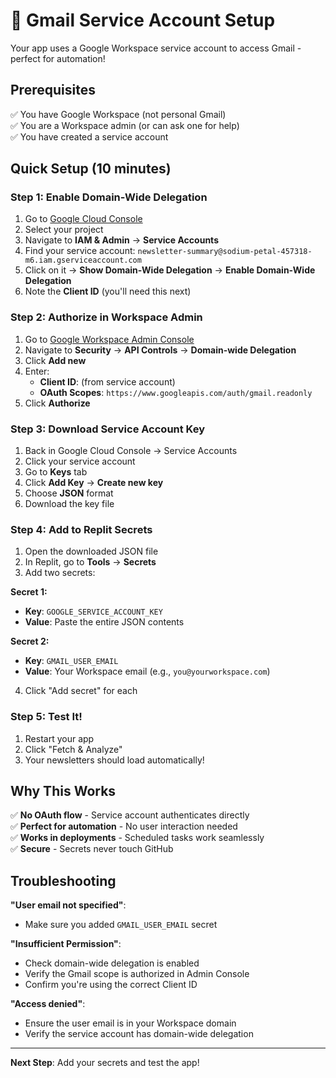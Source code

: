 # 🔐 Gmail Service Account Setup

Your app uses a Google Workspace service account to access Gmail - perfect for automation!

## Prerequisites

✅ You have Google Workspace (not personal Gmail)  
✅ You are a Workspace admin (or can ask one for help)  
✅ You have created a service account

## Quick Setup (10 minutes)

### Step 1: Enable Domain-Wide Delegation

1. Go to [Google Cloud Console](https://console.cloud.google.com/)
2. Select your project
3. Navigate to **IAM & Admin** → **Service Accounts**
4. Find your service account: `newsletter-summary@sodium-petal-457318-m6.iam.gserviceaccount.com`
5. Click on it → **Show Domain-Wide Delegation** → **Enable Domain-Wide Delegation**
6. Note the **Client ID** (you'll need this next)

### Step 2: Authorize in Workspace Admin

1. Go to [Google Workspace Admin Console](https://admin.google.com/)
2. Navigate to **Security** → **API Controls** → **Domain-wide Delegation**
3. Click **Add new**
4. Enter:
   - **Client ID**: (from service account)
   - **OAuth Scopes**: `https://www.googleapis.com/auth/gmail.readonly`
5. Click **Authorize**

### Step 3: Download Service Account Key

1. Back in Google Cloud Console → Service Accounts
2. Click your service account
3. Go to **Keys** tab
4. Click **Add Key** → **Create new key**
5. Choose **JSON** format
6. Download the key file

### Step 4: Add to Replit Secrets

1. Open the downloaded JSON file
2. In Replit, go to **Tools** → **Secrets**
3. Add two secrets:

**Secret 1:**
- **Key**: `GOOGLE_SERVICE_ACCOUNT_KEY`
- **Value**: Paste the entire JSON contents

**Secret 2:**
- **Key**: `GMAIL_USER_EMAIL`
- **Value**: Your Workspace email (e.g., `you@yourworkspace.com`)

4. Click "Add secret" for each

### Step 5: Test It!

1. Restart your app
2. Click "Fetch & Analyze"
3. Your newsletters should load automatically!

## Why This Works

✅ **No OAuth flow** - Service account authenticates directly  
✅ **Perfect for automation** - No user interaction needed  
✅ **Works in deployments** - Scheduled tasks work seamlessly  
✅ **Secure** - Secrets never touch GitHub  

## Troubleshooting

**"User email not specified"**:
- Make sure you added `GMAIL_USER_EMAIL` secret

**"Insufficient Permission"**:
- Check domain-wide delegation is enabled
- Verify the Gmail scope is authorized in Admin Console
- Confirm you're using the correct Client ID

**"Access denied"**:
- Ensure the user email is in your Workspace domain
- Verify the service account has domain-wide delegation

---

**Next Step**: Add your secrets and test the app!
